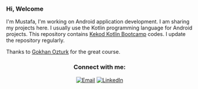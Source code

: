 ### Hi, Welcome 

I'm Mustafa, I'm working on Android application development. I am sharing my projects here. I usually use the Kotlin programming language for Android projects. 
This repository contains [Kekod Kotlin Bootcamp](https://www.youtube.com/playlist?list=PL5qUTObM_k-SThUEvdlwagNTD3zieAY7t) codes. I update the repository regularly.

Thanks to [Gokhan Ozturk](https://tr.linkedin.com/in/androideduio) for the great course.


<h3 align="center">Connect with me:</h3>

<p align="center">
<a href="mailto:mustafaunlu@mail.com"><img alt="Email" src="https://img.shields.io/badge/Email-mustafaunlu@mail.com-blue?style=flat&logo=gmail"></a>
<a href="https://www.linkedin.com/in/unlumustafa/" target="_blank"><img alt="LinkedIn" src="https://img.shields.io/badge/LinkedIn-@unlumustafa-blue?style=flat&logo=linkedin"></a>
</p>

